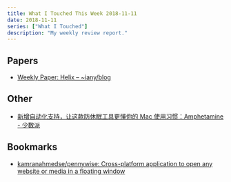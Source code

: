 ```yaml
---
title: What I Touched This Week 2018-11-11
date: 2018-11-11
series: ["What I Touched"]
description: "My weekly review report."
---
```


## Papers

- [Weekly Paper: Helix – ~iany/blog](https://blog.iany.me/2018/11/weekly-paper-helix/)

## Other

- [新增自动化支持，让这款防休眠工具更懂你的 Mac 使用习惯：Amphetamine - 少数派](https://sspai.com/post/47802)

## Bookmarks

- [kamranahmedse/pennywise: Cross-platform application to open any website or media in a floating window](https://github.com/kamranahmedse/pennywise)
